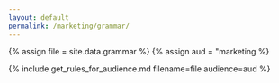 ```yaml
---
layout: default
permalink: /marketing/grammar/
---
```


{% assign file = site.data.grammar %}
{% assign aud = "marketing %}

{% include get_rules_for_audience.md filename=file audience=aud %}